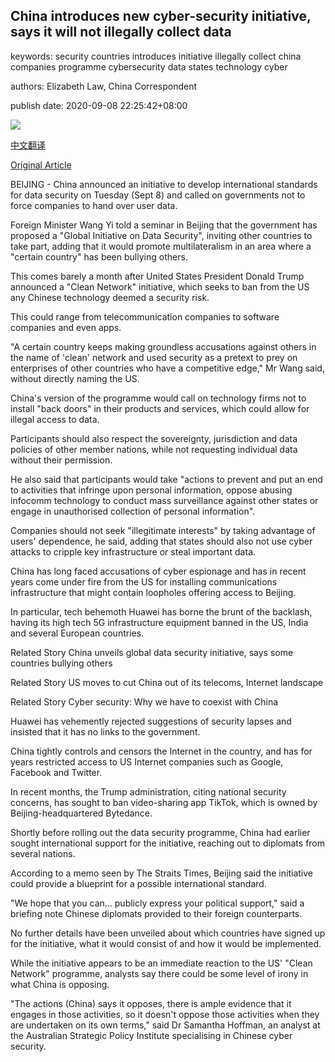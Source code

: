 ## China introduces new cyber-security initiative, says it will not illegally collect data

keywords: security countries introduces initiative illegally collect china companies programme cybersecurity data states technology cyber

authors: Elizabeth Law, China Correspondent

publish date: 2020-09-08 22:25:42+08:00

![](https://www.straitstimes.com/sites/default/files/styles/x_large/public/articles/2020/09/08/tl-cyber-s-080920.jpg?itok=gdGf_yMC)

[中文翻译](China%20introduces%20new%20cyber-security%20initiative%2C%20says%20it%20will%20not%20illegally%20collect%20data_zh.md)

[Original Article](https://www.straitstimes.com/asia/east-asia/china-introduces-new-cyber-security-initiative-says-it-will-not-illegally-collect)

BEIJING - China announced an initiative to develop international standards for data security on Tuesday (Sept 8) and called on governments not to force companies to hand over user data.

Foreign Minister Wang Yi told a seminar in Beijing that the government has proposed a "Global Initiative on Data Security", inviting other countries to take part, adding that it would promote multilateralism in an area where a "certain country" has been bullying others.

This comes barely a month after United States President Donald Trump announced a "Clean Network" initiative, which seeks to ban from the US any Chinese technology deemed a security risk.

This could range from telecommunication companies to software companies and even apps.

"A certain country keeps making groundless accusations against others in the name of 'clean' network and used security as a pretext to prey on enterprises of other countries who have a competitive edge," Mr Wang said, without directly naming the US.

China's version of the programme would call on technology firms not to install "back doors" in their products and services, which could allow for illegal access to data.

Participants should also respect the sovereignty, jurisdiction and data policies of other member nations, while not requesting individual data without their permission.

He also said that participants would take "actions to prevent and put an end to activities that infringe upon personal information, oppose abusing infocomm technology to conduct mass surveillance against other states or engage in unauthorised collection of personal information".

Companies should not seek "illegitimate interests" by taking advantage of users' dependence, he said, adding that states should also not use cyber attacks to cripple key infrastructure or steal important data.

China has long faced accusations of cyber espionage and has in recent years come under fire from the US for installing communications infrastructure that might contain loopholes offering access to Beijing.

In particular, tech behemoth Huawei has borne the brunt of the backlash, having its high tech 5G infrastructure equipment banned in the US, India and several European countries.

Related Story China unveils global data security initiative, says some countries bullying others

Related Story US moves to cut China out of its telecoms, Internet landscape

Related Story Cyber security: Why we have to coexist with China

Huawei has vehemently rejected suggestions of security lapses and insisted that it has no links to the government.

China tightly controls and censors the Internet in the country, and has for years restricted access to US Internet companies such as Google, Facebook and Twitter.

In recent months, the Trump administration, citing national security concerns, has sought to ban video-sharing app TikTok, which is owned by Beijing-headquartered Bytedance.

Shortly before rolling out the data security programme, China had earlier sought international support for the initiative, reaching out to diplomats from several nations.

According to a memo seen by The Straits Times, Beijing said the initiative could provide a blueprint for a possible international standard.

"We hope that you can... publicly express your political support," said a briefing note Chinese diplomats provided to their foreign counterparts.

No further details have been unveiled about which countries have signed up for the initiative, what it would consist of and how it would be implemented.

While the initiative appears to be an immediate reaction to the US' "Clean Network" programme, analysts say there could be some level of irony in what China is opposing.

"The actions (China) says it opposes, there is ample evidence that it engages in those activities, so it doesn't oppose those activities when they are undertaken on its own terms," said Dr Samantha Hoffman, an analyst at the Australian Strategic Policy Institute specialising in Chinese cyber security.